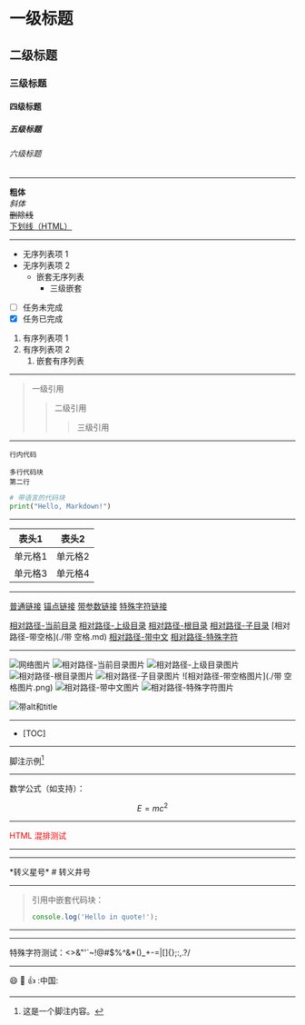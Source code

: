 # 一级标题

## 二级标题

### 三级标题

#### 四级标题

##### 五级标题

###### 六级标题

---

**粗体**  
*斜体*  
~~删除线~~  
<u>下划线（HTML）</u>  

---

- 无序列表项 1
- 无序列表项 2
  - 嵌套无序列表
    - 三级嵌套
- [ ] 任务未完成
- [x] 任务已完成

1. 有序列表项 1
2. 有序列表项 2
   1. 嵌套有序列表

---

> 一级引用
>> 二级引用
>>> 三级引用

---

`行内代码`

```
多行代码块
第二行
```

```python
# 带语言的代码块
print("Hello, Markdown!")
```

---

| 表头1 | 表头2 |
|-------|-------|
| 单元格1 | 单元格2 |
| 单元格3 | 单元格4 |

---

[普通链接](https://www.example.com)
[锚点链接](#三级标题)
[带参数链接](https://www.example.com?foo=bar&baz=qux)
[特殊字符链接](https://www.example.com/路径/测试?参数=值#锚点)

[相对路径-当前目录](./test.md)
[相对路径-上级目录](../README.md)
[相对路径-根目录](/README.md)
[相对路径-子目录](subdir/file.md)
[相对路径-带空格](./带 空格.md)
[相对路径-带中文](./中文文档.md)
[相对路径-特殊字符](./a%20b%23c.md)

---

![网络图片](https://github.githubassets.com/images/modules/logos_page/GitHub-Mark.png)
![相对路径-当前目录图片](./image.png)
![相对路径-上级目录图片](../image.png)
![相对路径-根目录图片](/image.png)
![相对路径-子目录图片](subdir/image.png)
![相对路径-带空格图片](./带 空格图片.png)
![相对路径-带中文图片](./中文图片.png)
![相对路径-特殊字符图片](./a%20b%23c.png)

![带alt和title](./image.png "图片标题")

---

- [TOC]

---

脚注示例[^1]

[^1]: 这是一个脚注内容。

---

数学公式（如支持）：

$$
E = mc^2
$$

---

<div style="color:red">HTML 混排测试</div>

---

---

\*转义星号\*
\# 转义井号

---

> 引用中嵌套代码块：
>
> ```js
> console.log('Hello in quote!');
> ```

---

<!-- 这是注释内容，不应被渲染 -->

---

特殊字符测试：<>&"'`~!@#$%^&*()_+-=\|[]{};:,.?/ 

---

:smile: :rocket: :+1: :中国: 